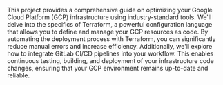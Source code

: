 

This project provides a comprehensive guide on optimizing your Google Cloud Platform (GCP) infrastructure using industry-standard tools. We'll delve into the specifics of Terraform, a powerful configuration language that allows you to define and manage your GCP resources as code. By automating the deployment process with Terraform, you can significantly reduce manual errors and increase efficiency. Additionally, we'll explore how to integrate GitLab CI/CD pipelines into your workflow. This enables continuous testing, building, and deployment of your infrastructure code changes, ensuring that your GCP environment remains up-to-date and reliable.












































 





